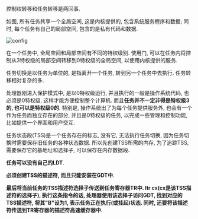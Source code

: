 控制权转移和任务转移是两回事. 

如图, 所有任务共享一个全局空间, 这是内核提供的, 包含系统服务程序和数据; 同时, 每个任务有自己的局部空间, 包含的是私有代码和数据. 

![config](images/1.png)

在一个任务中, 全局空间和局部空间有不同的特权级别. 使用门, 可以在任务内将控制从3特权级的局部空间转移到0特权级的全局空间, 以使用内核提供的服务. 

任务切换是以任务为单位的, 是指离开一个任务, 转到另一个任务中去执行. 任务转移相对复杂的多. 

处理器刚进入保护模式中, 是以0特权级运行, 并且执行的一般是操作系统代码, 也必须是0特权级, 这样才能方便控制整个计算机. 而且**任务并不一定非得是特权级3的, 也可以是特权级0的**. 特别是, 操作系统出了为每个任务提供服务外, 也会有一个作为任务而独立存在的部分, 并且是0特权级的任务, 以完成一些管理和控制功能, 比如提供一个界面和用户交互. 

任务状态段(TSS)是一个任务存在的标志, 没有它, 无法执行任务切换, 因为任务切换时需要保存旧任务的各种状态数据. 所以先创建TSS所需的内存, 为了追踪TSS, 需要保存它的基地址和选择子, 可以保存在内存数据段. 

**任务可以没有自己的LDT**. 

**必须创建TSS的描述符, 而且只能安装在GDT中**. 

**最后将当前任务的TSS描述符选择子传送到任务寄存器TR中. ltr cx(cx是该TSS描述符的选择子), 执行这条指令的话, 处理器使用该选择子访问GDT, 找到对应的TSS描述符, 将其"B"设为1, 表示任务正在执行(或挂起)状态. 同时, 还要将该描述符传送到TR寄存器的描述符高速缓存器中**. 

